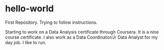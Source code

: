 hello-world
===========

First Repository. Trying to follow instructions.

Starting to work on a Data Analysis certificate through Coursera. It is a nine course certificate. I also work as a Data Coordinator/Jr Data Analyst for my day job. I like to run.
